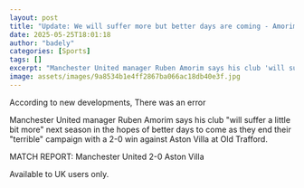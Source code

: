 ```yaml
---
layout: post
title: "Update: We will suffer more but better days are coming - Amorim"
date: 2025-05-25T18:01:18
author: "badely"
categories: [Sports]
tags: []
excerpt: "Manchester United manager Ruben Amorim says his club 'will suffer a little bit more' next season in the hopes of better days to come."
image: assets/images/9a8534b1e4ff2867ba066ac18db40e3f.jpg
---
```


According to new developments, There was an error

Manchester United manager Ruben Amorim says his club "will suffer a little bit more" next season in the hopes of better days to come as they end their "terrible" campaign with a 2-0 win against Aston Villa at Old Trafford.

MATCH REPORT: Manchester United 2-0 Aston Villa

Available to UK users only.

